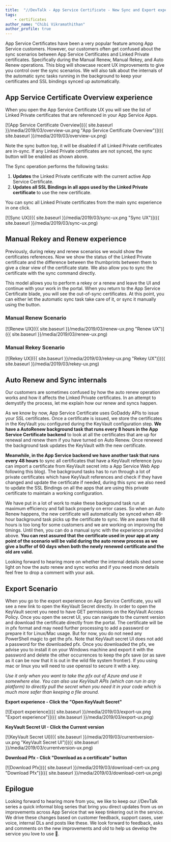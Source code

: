 ```yaml
---
title:  "//DevTalk - App Service Certificate - New Sync and Export experiences"
tags: 
    - certificates
author_name: "Chibi Vikramathithan"
author_profile: true
---
```


App Service Certificates have been a very popular feature among App Service customers. However, our customers often get confused about the sync scenarios between App Service Certificates and Linked Private certificates. Specifically during the Manual Renew, Manual Rekey, and Auto Renew operations. This blog will showcase recent UX improvements to give you control over the sync scenarios. We will also talk about the internals of the automatic sync tasks running in the background to keep your certificates and SSL bindings synced up automatically.

## App Service Certificate Overview experience

When you open the App Service Certificate UX you will see the list of Linked Private certificates that are referenced in your App Service Apps. 

[![App Service Certificate Overview]({{ site.baseurl }}/media/2019/03/overview-ux.png "App Service Certificate Overview")]({{ site.baseurl }}/media/2019/03/overview-ux.png)

Note the sync button top, it will be disabled if all Linked Private certificates are in-sync. If any Linked Private certificates are not synced, the sync button will be enabled as shown above.

The Sync operation performs the following tasks:

1. **Updates** the Linked Private certificate with the current active App Service Certificate.
2. **Updates all SSL Bindings in all apps used by the Linked Private certificate** to use the new certificate.

You can sync all Linked Private certificates from the main sync experience in one click.

[![Sync UX]({{ site.baseurl }}/media/2019/03/sync-ux.png "Sync UX")]({{ site.baseurl }}/media/2019/03/sync-ux.png)

## Manual Rekey and Renew experience

Previously, during rekey and renew scenarios we would show the certificates references. Now we show the status of the Linked Private certificate and the difference between the thumbprints between them to give a clear view of the certificate state. We also allow you to sync the certificate with the sync command directly.

This model allows you to perform a rekey or a renew and leave the UI and continue with your work in the portal. When you return to the App Service Certificate blade, you will see the out-of-sync certificates. At this point, you can either let the automatic sync task take care of it, or sync it manually using the button.

### Manual Renew Scenario

[![Renew UX]({{ site.baseurl }}/media/2019/03/renew-ux.png "Renew UX")]({{ site.baseurl }}/media/2019/03/renew-ux.png)

### Manual Rekey Scenario

[![Rekey UX]({{ site.baseurl }}/media/2019/03/rekey-ux.png "Rekey UX")]({{ site.baseurl }}/media/2019/03/rekey-ux.png)

## Auto Renew and Sync internals

Our customers are sometimes confused by how the auto renew operation works and how it affects the Linked Private certificates. In an attempt to demystify the process, let me explain how our renew and syncs happen.

As we know by now, App Service Certificate uses GoDaddy APIs to issue your SSL certificates. Once a certificate is issued, we store the certificates in the KeyVault you configured during the KeyVault configuration step. **We have a AutoRenew background task that runs every 8 hours in the App Service Certificate backend** to look at all the certificates that are up for renewal and renew them if you have turned on Auto Renew. Once renewed the background task updates the KeyVault with the new certificate. 

**Meanwhile, in the App Service backend we have another task that runs every 48 hours** to sync all certificates that have a KeyVault reference (you can import a certificate from KeyVault secret into a App Service Web App following this blog). The background tasks has to run through a lot of private certificates which have KeyVault references and check if they have changed and update the certificate if needed, during this sync we also need to update the SSL Bindings on all the apps that are using this private certificate to maintain a working configuration. 

We have put in a lot of work to make these background task run at maximum efficiency and fall back properly on error cases. So when an Auto Renew happens, the new certificate will automatically be synced when 48-hour background task picks up the certificate to sync. We are aware that 48 hours is too long for some customers and we are working on improving the timings. Until then, you can do a manual sync with the experience provided above. **You can rest assured that the certificate used in your app at any point of the scenario will be valid during the auto renew process as we give a buffer of 60 days when both the newly renewed certificate and the old are valid.** 

Looking forward to hearing more on whether the internal details shed some light on how the auto renew and sync works and if you need more details feel free to drop a comment with your ask.

## Export Scenario

When you go to the export experience on App Service Certificate, you will see a new link to open the KeyVault Secret directly. In order to open the KeyVault secret you need to have GET permissions on the KeyVault Access Policy. Once you open the secret UI, you can navigate to the current version and download the certificate directly from the portal. The certificate will be in pfx format and may need further processing to add a password or prepare it for Linux/Mac usage. But for now, you do not need any PowerShell magic to get the pfx. Note that KeyVault secret UI does not add a password for the downloaded pfx. Once you downloaded the pfx, we advise you to install it on your Windows machine and export it with the password and delete the other occurrences to keep the pfx save (or as save as it can be now that it is out in the wild file system frontier). If you using mac or linux you will need to use openssl to secure it with a key.

*Use it only when you want to take the pfx out of Azure and use it somewhere else. You can also use KeyVault APIs (which can run in any platform) to directly pull the secret when you need it in your code which is much more safer than keeping a file around.*

**Export experience - Click the "Open KeyVault Secret"**

[![Export experience]({{ site.baseurl }}/media/2019/03/export-ux.png "Export experience")]({{ site.baseurl }}/media/2019/03/export-ux.png)

**KeyVault Secret UI - Click the Current version**

[![KeyVault Secret UI]({{ site.baseurl }}/media/2019/03/currentversion-ux.png "KeyVault Secret UI")]({{ site.baseurl }}/media/2019/03/currentversion-ux.png)

**Download Pfx - Click "Download as a certificate" button**

[![Download Pfx]({{ site.baseurl }}/media/2019/03/download-cert-ux.png "Download Pfx")]({{ site.baseurl }}/media/2019/03/download-cert-ux.png)

## Epilogue

Looking forward to hearing more from you, we like to keep our //DevTalk series a quick informal blog series that bring you direct updates from us on improvements across App Service that we keep tinkering out in the service. We drive these changes based on customer feedback, support cases, user voice, internal DLs and posts like these. We look forward to feedback, asks and comments on the new improvements and old to help us develop the service you love to use 💖.
